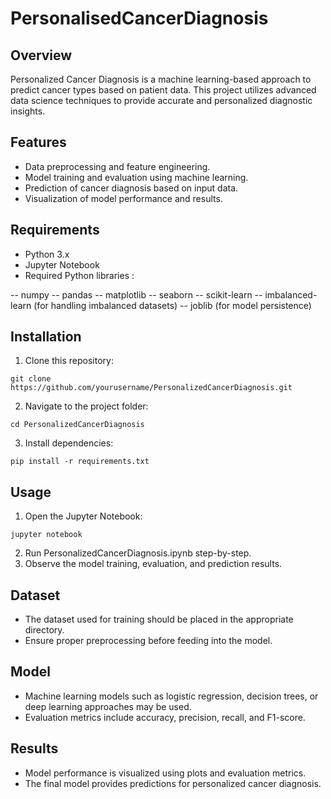 # PersonalisedCancerDiagnosis
## Overview

Personalized Cancer Diagnosis is a machine learning-based approach to predict cancer types based on patient data. This project utilizes advanced data science techniques to provide accurate and personalized diagnostic insights.

## Features

- Data preprocessing and feature engineering.
- Model training and evaluation using machine learning.
- Prediction of cancer diagnosis based on input data.
- Visualization of model performance and results.

## Requirements

- Python 3.x
- Jupyter Notebook
- Required Python libraries :

-- numpy
-- pandas
-- matplotlib
-- seaborn
-- scikit-learn
-- imbalanced-learn (for handling imbalanced datasets)
-- joblib (for model persistence)

## Installation

1. Clone this repository:
 ```
git clone https://github.com/yourusername/PersonalizedCancerDiagnosis.git
```
2. Navigate to the project folder:
```
cd PersonalizedCancerDiagnosis
```
3. Install dependencies:
```
pip install -r requirements.txt
```
## Usage
1. Open the Jupyter Notebook:
```
jupyter notebook
```
2. Run PersonalizedCancerDiagnosis.ipynb step-by-step.
3. Observe the model training, evaluation, and prediction results.

## Dataset

- The dataset used for training should be placed in the appropriate directory.
- Ensure proper preprocessing before feeding into the model.

## Model

- Machine learning models such as logistic regression, decision trees, or deep learning approaches may be used.
- Evaluation metrics include accuracy, precision, recall, and F1-score.

## Results

- Model performance is visualized using plots and evaluation metrics.
- The final model provides predictions for personalized cancer diagnosis.



